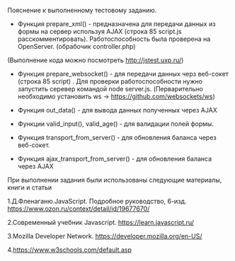 Пояснение к выполненному тестовому заданию.

- Функция prepare_xml() - предназначена для передачи данных из формы на сервер используя AJAX (строка 85 script.js расскомментировать). Работоспособность была проверена на OpenServer. (обрабочик controller.php)

(Выполнение кода можно посмотреть http://jstest.uxp.ru/)

- Функция prepare_websocket() - для передачи данных черз веб-сокет (строка 85 script) . Для проверки работоспособности нужно запустить серевер командой node server.js. (Перварительно необходимо установить ws -> https://github.com/websockets/ws)

- Функция out_data() - для вывода данных полученных через AJAX

- Функции valid_input(), valid_age() - для валидации полей формы.

- Функция transport_from_server() - для обновления баланса через веб-сокет.

- Функция ajax_transport_from_server() - для обновления баланса через AJAX

При выполнении задания были использованы следующие материалы, книги и статьи

1.Д.Фленаганю.JavaScript. Подробное руководство, 6-изд. https://www.ozon.ru/context/detail/id/19677670/

2.Современный учебник Javascript. https://learn.javascript.ru/

3.Mozilla Developer Network. https://developer.mozilla.org/en-US/

4.https://www.w3schools.com/default.asp




